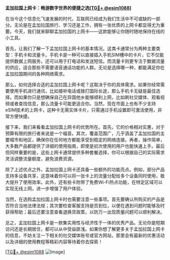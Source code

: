 **孟加拉国上网卡：畅游数字世界的便捷之选[[TG💪+ @esim1088](https://t.me/s/esim1088)]**

在当今这个信息化飞速发展的时代，互联网已经成为我们生活中不可或缺的一部分。无论是在孟加拉国旅行、学习还是工作，拥有一张优质的上网卡都显得尤为重要。今天，我们就来聊聊孟加拉国的上网卡——这款能够让你随时随地保持在线的小工具。

首先，让我们了解一下孟加拉国上网卡的基本情况。这类卡通常分为两种主要类型：手机卡和流量卡。手机卡是一种可以直接插入手机SIM槽中的卡片，它不仅能提供数据上网服务，还可以用于打电话和发送短信。而流量卡则更专注于数据流量的供应，适合那些不需要语音通话功能的人群。无论是选择哪一种，都能满足你在孟加拉国期间的各种网络需求。

那么，如何选择合适的孟加拉国上网卡呢？这取决于你的具体需求。如果你经常需要使用手机进行通讯，比如接听电话或拨打国际长途，那么手机卡无疑是最佳选择。而如果你只是想确保自己在异国他乡能够顺利上网，比如刷社交媒体、观看视频或者查找信息，那么流量卡可能更适合你。当然，现在市面上也有不少支持eSIM技术的上网卡，这种卡无需实体卡片，只需通过手机设置即可激活使用，非常方便快捷。

接下来，我们来看看孟加拉国上网卡的优势所在。首先，它的价格相对实惠，对于预算有限的旅行者来说是一个福音。其次，覆盖范围广，几乎涵盖了孟加拉国的主要城市和地区，确保你在任何地方都能享受到稳定的网络连接。再者，操作简单，大多数产品都提供了详细的使用指南，即使是初次使用的用户也能快速上手。最后但同样重要的是，这些上网卡通常提供多种套餐选择，你可以根据自己的实际需求灵活调整流量额度，避免浪费资源。

除了上述优点之外，孟加拉国上网卡还具备一些额外的功能亮点。例如，部分产品支持多设备共享，这意味着你可以将一张卡上的流量分配给多个设备同时使用，极大提升了使用效率。此外，还有些卡附带了免费Wi-Fi热点功能，在特定区域可以实现无线上网，进一步增强了用户体验。

当然，在选购孟加拉国上网卡时也需要注意一些事项。首先要确认所购买的产品是否符合当地法律法规；其次要检查客服支持是否到位，以便在遇到问题时能够及时获得帮助；最后还要注意查看退换货政策，以防万一出现质量问题可以顺利解决。

总之，孟加拉国上网卡是一款集实用性与经济性于一体的优秀产品。无论你是短期访问还是长期居住，都可以从中受益匪浅。如果你想了解更多关于孟加拉国上网卡的信息，不妨关注一下相关的社交媒体账号或官方网站，那里会有最新的优惠活动以及详细的使用教程等精彩内容等待着你去探索！

[[TG💪+ @esim1088](https://t.me/s/esim1088) ![Image](https://i.postimg.cc/4NQfJmqS/Snipaste-2025-05-13-00-14-12.png)]